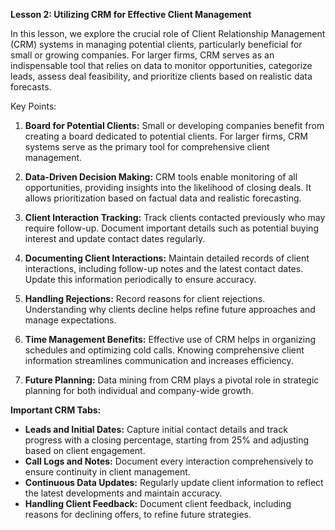 **Lesson 2: Utilizing CRM for Effective Client Management**

In this lesson, we explore the crucial role of Client Relationship Management (CRM) systems in managing potential clients, particularly beneficial for small or growing companies. For larger firms, CRM serves as an indispensable tool that relies on data to monitor opportunities, categorize leads, assess deal feasibility, and prioritize clients based on realistic data forecasts.

Key Points:

1. **Board for Potential Clients:** Small or developing companies benefit from creating a board dedicated to potential clients. For larger firms, CRM systems serve as the primary tool for comprehensive client management.

2. **Data-Driven Decision Making:** CRM tools enable monitoring of all opportunities, providing insights into the likelihood of closing deals. It allows prioritization based on factual data and realistic forecasting.

3. **Client Interaction Tracking:** Track clients contacted previously who may require follow-up. Document important details such as potential buying interest and update contact dates regularly.

4. **Documenting Client Interactions:** Maintain detailed records of client interactions, including follow-up notes and the latest contact dates. Update this information periodically to ensure accuracy.

5. **Handling Rejections:** Record reasons for client rejections. Understanding why clients decline helps refine future approaches and manage expectations.

6. **Time Management Benefits:** Effective use of CRM helps in organizing schedules and optimizing cold calls. Knowing comprehensive client information streamlines communication and increases efficiency.

7. **Future Planning:** Data mining from CRM plays a pivotal role in strategic planning for both individual and company-wide growth.

**Important CRM Tabs:**

- **Leads and Initial Dates:** Capture initial contact details and track progress with a closing percentage, starting from 25% and adjusting based on client engagement.
- **Call Logs and Notes:** Document every interaction comprehensively to ensure continuity in client management.
- **Continuous Data Updates:** Regularly update client information to reflect the latest developments and maintain accuracy.
- **Handling Client Feedback:** Document client feedback, including reasons for declining offers, to refine future strategies.
